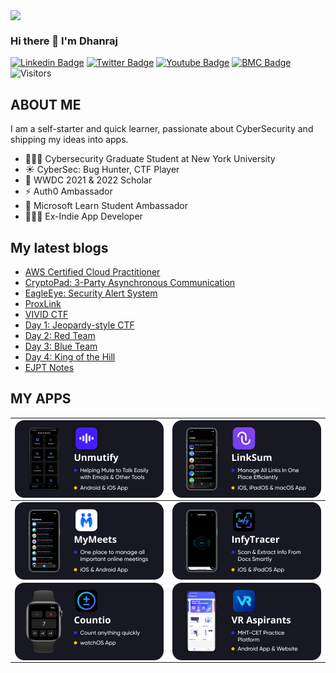<a href="https://www.youtube.com/codingpotter"><img align="center" src="https://raw.githubusercontent.com/dhanrajdc7/dhanrajdc7/main/images/back.png"/></a>

### Hi there 👋 I'm Dhanraj

[![Linkedin Badge](https://img.shields.io/badge/-heydc7-blue?style=plastic-square&logo=Linkedin&logoColor=white&link=https://www.linkedin.com/in/heydc7/)](https://www.linkedin.com/in/heydc7/)
[![Twitter Badge](https://img.shields.io/badge/-heydc7-blue?style=plastic-square&logo=twitter&logoColor=white&link=https://www.twitter.com/heydc7)](https://www.twitter.com/heydc7)
[![Youtube Badge](https://img.shields.io/badge/-codingpotter-red?style=plastic-square&logo=youtube&logoColor=white&link=https://www.youtube.com/codingpotter)](https://www.youtube.com/codingpotter)
[![BMC Badge](https://img.shields.io/badge/-BuyMeCoffee-FFDD00?style=plastic-square&logo=buy-me-a-coffee&logoColor=black&link=https://www.buymeacoffee.com/codingpotter)](https://www.buymeacoffee.com/codingpotter)
![Visitors](https://api.visitorbadge.io/api/visitors?path=https%3A%2F%2Fgithub.com%2Fheydc7%2F&label=Visitors&countColor=%23263759&style=flat)


## ABOUT ME
I am a self-starter and quick learner, passionate about CyberSecurity and shipping my ideas into apps.

- 👨🏻‍🎓 Cybersecurity Graduate Student at New York University
- ☀️ CyberSec: Bug Hunter, CTF Player
- 🍎 WWDC 2021 & 2022 Scholar
- ⚡️ Auth0 Ambassador
- 🌟 Microsoft Learn Student Ambassador
- 👨🏻‍💻 Ex-Indie App Developer

## My latest blogs
<!-- BLOG-POST-LIST:START -->
- [AWS Certified Cloud Practitioner](https://dhanrajchavan.com/writeups/aws/cloudpractitioner/)
- [CryptoPad: 3-Party Asynchronous Communication](https://dhanrajchavan.com/projects/cryptopad/)
- [EagleEye: Security Alert System](https://dhanrajchavan.com/projects/eagleeye/)
- [ProxLink](https://dhanrajchavan.com/projects/proxlink/)
- [VIVID CTF](https://dhanrajchavan.com/writeups/vivid-ctf-finals-2024/intro/)
- [Day 1: Jeopardy-style CTF](https://dhanrajchavan.com/writeups/vivid-ctf-finals-2024/day1/)
- [Day 2: Red Team](https://dhanrajchavan.com/writeups/vivid-ctf-finals-2024/day2/)
- [Day 3: Blue Team](https://dhanrajchavan.com/writeups/vivid-ctf-finals-2024/day3/)
- [Day 4: King of the Hill](https://dhanrajchavan.com/writeups/vivid-ctf-finals-2024/day4/)
- [EJPT Notes](https://dhanrajchavan.com/writeups/ejpt/notes/)
<!-- BLOG-POST-LIST:END -->

## MY APPS

<a href="https://unmutify.dhanrajchavan.com/"><img align="center" src="https://raw.githubusercontent.com/heydc7/heydc7/main/images/card5.png"/></a> | <a href="https://apps.apple.com/in/app/linksum/id1500146123"><img align="center" src="https://raw.githubusercontent.com/heydc7/heydc7/main/images/card1.png"/></a>
------ | -----
<a href="https://apps.apple.com/in/app/mymeets/id1541013603"><img align="center" src="https://raw.githubusercontent.com/heydc7/heydc7/main/images/card2.png"/></a> | <a href="https://apps.apple.com/in/app/infytracer/id1523540289"><img align="center" src="https://raw.githubusercontent.com/heydc7/heydc7/main/images/card3.png"/></a>
<a href="https://apps.apple.com/us/app/countio/id1510104828"><img align="center" src="https://raw.githubusercontent.com/heydc7/heydc7/main/images/card4.png"/></a> | <a href="https://play.google.com/store/apps/details?id=com.dhanrajchavan.vraspirants"><img align="center" src="https://raw.githubusercontent.com/heydc7/heydc7/main/images/card6.png"/></a>


